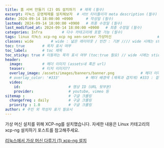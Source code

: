 ```yaml
---
title: 홈 서버 만들기 (2) OS 설치하기  # 제목 (필수)
excerpt: 리눅스 운영체제를 설치해보자  # 서브 타이틀이자 meta description (필수)
date: 2024-09-14 18:00:00 +0900      # 작성일 (필수)
lastmod: 2024-09-14 18:00:00 +0900   # 최종 수정일 (필수)
last_modified_at: 2024-09-14 18:00:00 +0900   # 최종 수정일 (필수)
categories: Infra         # 다수 카테고리에 포함 가능 (필수)
tags: linux 리눅스 xcp-ng xcp ng xen-server 가상머신                     # 태그 복수개 가능 (필수)
classes: wide        # wide : 넓은 레이아웃 / 빈칸 : 기본 //// wide 시에는 sticky toc 불가
toc: true        # 목차 표시 여부
toc_label:       # toc 제목
toc_sticky: true # 이동하는 목차 표시 여부 (toc:true 필요) // wide 시에는 sticky toc 불가
header: 
  image:         # 헤더 이미지 (assets내 혹은 url)
  teaser:        # 티저 이미지??
  overlay_image: /assets/images/banners/banner.png            # 헤더 이미지 (제목과 겹치게)
  # overlay_color: '#333'            # 헤더 배경색 (제목과 겹치게) #333 : 짙은 회색 (필수)
  video:
    id:                      # 영상 ID (URL 뒷부분)
    provider:                # youtube, vimeo 등
sitemap :                    # 구글 크롤링
  changefreq : daily         # 구글 크롤링
  priority : 1.0             # 구글 크롤링
author: # 주인 외 작성자 표기 필요시
---
```

<!--postNo: 20240914_003-->

가상 머신 설치를 위해 XCP-ng를 설치했습니다. 자세한 내용은 Linux 카테고리의 xcp-ng 설치하기 포스트를 참고해주세요.  

[리눅스에서 가상 머신 다루기 (1) xcp-ng 설치](https://whdrns2013.github.io/linux/20240914_002_setting_homeserver_02_install_xcpng/)
  
